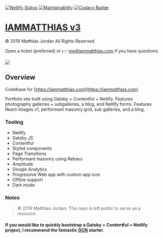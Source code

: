 [![Netlify Status](https://api.netlify.com/api/v1/badges/33c746c0-e9c5-4853-ae92-f721211dd417/deploy-status)](https://app.netlify.com/sites/iamnet/deploys) [![Maintainability](https://api.codeclimate.com/v1/badges/cfe289e436dbeed2598a/maintainability)](https://codeclimate.com/github/iammatthias/.com/maintainability) [![Codacy Badge](https://api.codacy.com/project/badge/Grade/9403cc5b92e74a1f9f3608221b1d76c1)](https://www.codacy.com/app/iammatthias/.com?utm_source=github.com&amp;utm_medium=referral&amp;utm_content=iammatthias/.com&amp;utm_campaign=Badge_Grade)

# [IAMMATTHIAS v3](https://iammatthias.com)

© 2019 Matthias Jordan
All Rights Reserved

Open a ticket (preferred) or 👉 me@iammatthias.com if you have questions

![](https://user-images.githubusercontent.com/5431737/52232080-7243b980-2870-11e9-8432-a41881f8e5d0.png) 

## Overview
Codebase for [https://iammatthias.com](https://iammatthias.com)

Portfolio site built using Gatsby + Contentful + Netlify. Features photography galleries + subgalleries, a blog, and Netlify forms. Features React-Images v1, performant masonry grid, sub galleries, and a blog. 

### Tooling
- Netlify
- Gatsby JS
- Contentful
- Styled components
- Page Transitions
- Performant masonry using Rebass
- Amplitude 
- Google Analytics
- Progressive Web app with custom app icon
- Offline support
- Dark mode

### Notes

> © 2019 Matthias Jordan. This repo is left public to serve as a resource.

#### If you would like to quickly bootstrap a Gatsby + Contentful + Netlify project, I recommend the fantastic [GCN](https://github.com/ryanwiemer/gatsby-starter-gcn) starter.
